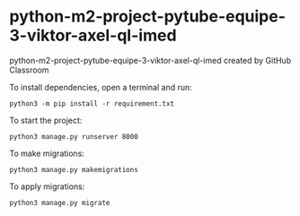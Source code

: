 # python-m2-project-pytube-equipe-3-viktor-axel-ql-imed
python-m2-project-pytube-equipe-3-viktor-axel-ql-imed created by GitHub Classroom

To install dependencies, open a terminal and run:

```python3 -m pip install -r requirement.txt```


To start the project:

```python3 manage.py runserver 8000```


To make migrations:

```python3 manage.py makemigrations```

To apply migrations:

```python3 manage.py migrate```
